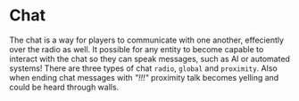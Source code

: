 # Chat

The chat is a way for players to communicate with one another, effeciently over the radio as well. It possible for any entity to become capable to interact with the chat so they can speak messages, such as AI or automated systems! There are three types of chat `radio`, `global` and `proximity`. Also when ending chat messages with *"!!!"* proximity talk becomes yelling and could be heard through walls.

